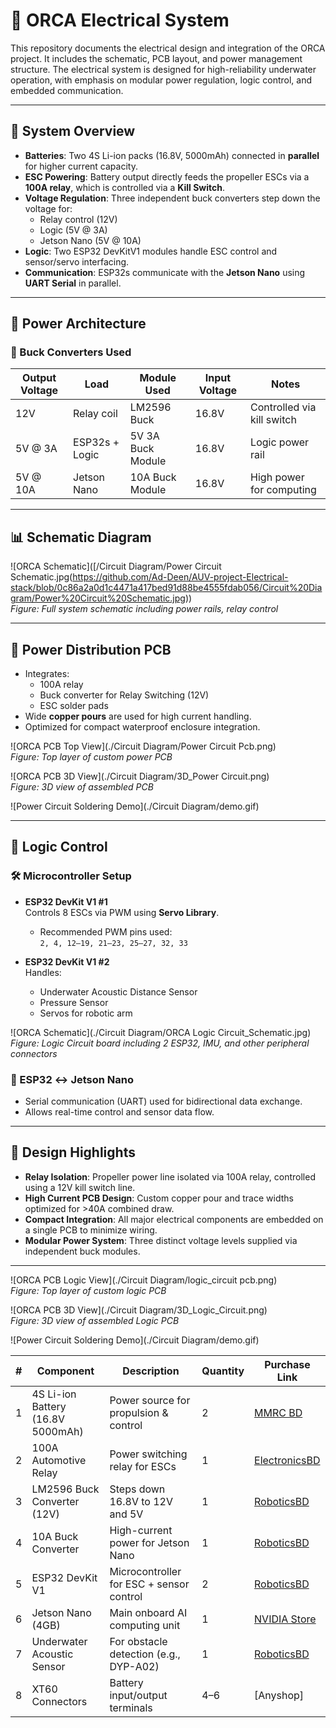 # 🐋 ORCA Electrical System

This repository documents the electrical design and integration of the ORCA project. It includes the schematic, PCB layout, and power management structure. The electrical system is designed for high-reliability underwater operation, with emphasis on modular power regulation, logic control, and embedded communication.

---

## 📐 System Overview

- **Batteries**: Two 4S Li-ion packs (16.8V, 5000mAh) connected in **parallel** for higher current capacity.
- **ESC Powering**: Battery output directly feeds the propeller ESCs via a **100A relay**, which is controlled via a **Kill Switch**.
- **Voltage Regulation**: Three independent buck converters step down the voltage for:
  - Relay control (12V)
  - Logic (5V @ 3A)
  - Jetson Nano (5V @ 10A)
- **Logic**: Two ESP32 DevKitV1 modules handle ESC control and sensor/servo interfacing.
- **Communication**: ESP32s communicate with the **Jetson Nano** using **UART Serial** in parallel.

---

## 🔋 Power Architecture

### 🔌 Buck Converters Used

| Output Voltage | Load           | Module Used     | Input Voltage | Notes                        |
|----------------|----------------|------------------|----------------|-------------------------------|
| 12V            | Relay coil     | LM2596 Buck       | 16.8V          | Controlled via kill switch   |
| 5V @ 3A        | ESP32s + Logic | 5V 3A Buck Module | 16.8V          | Logic power rail             |
| 5V @ 10A       | Jetson Nano    | 10A Buck Module   | 16.8V          | High power for computing     |

---

## 📊 Schematic Diagram

![ORCA Schematic]([/Circuit Diagram/Power Circuit Schematic.jpg(https://github.com/Ad-Deen/AUV-project-Electrical-stack/blob/0c86a2a0d1c4471a417bed91d88be4555fdab056/Circuit%20Diagram/Power%20Circuit%20Schematic.jpg))  
*Figure: Full system schematic including power rails, relay control*

---

## 🧩 Power Distribution PCB

- Integrates:
  - 100A relay
  - Buck converter for Relay Switching (12V)
  - ESC solder pads
- Wide **copper pours** are used for high current handling.
- Optimized for compact waterproof enclosure integration.

![ORCA PCB Top View](./Circuit Diagram/Power Circuit Pcb.png)  
*Figure: Top layer of custom power PCB*

![ORCA PCB 3D View](./Circuit Diagram/3D_Power Circuit.png)  
*Figure: 3D view of assembled PCB*

![Power Circuit Soldering Demo](./Circuit Diagram/demo.gif)

---

## 🧠 Logic Control

### 🛠️ Microcontroller Setup

- **ESP32 DevKit V1 #1**  
  Controls 8 ESCs via PWM using **Servo Library**.
  - Recommended PWM pins used:  
    `2, 4, 12–19, 21–23, 25–27, 32, 33`

- **ESP32 DevKit V1 #2**  
  Handles:
  - Underwater Acoustic Distance Sensor
  - Pressure Sensor
  - Servos for robotic arm

![ORCA Schematic](./Circuit Diagram/ORCA Logic Circuit_Schematic.jpg)  
*Figure: Logic Circuit board including 2 ESP32, IMU, and other peripheral connectors*

### 🔄 ESP32 ↔ Jetson Nano

- Serial communication (UART) used for bidirectional data exchange.
- Allows real-time control and sensor data flow.

---

## 🧱 Design Highlights

- **Relay Isolation**: Propeller power line isolated via 100A relay, controlled using a 12V kill switch line.
- **High Current PCB Design**: Custom copper pour and trace widths optimized for >40A combined draw.
- **Compact Integration**: All major electrical components are embedded on a single PCB to minimize wiring.
- **Modular Power System**: Three distinct voltage levels supplied via independent buck modules.

---

![ORCA PCB Logic View](./Circuit Diagram/logic_circuit pcb.png)  
*Figure: Top layer of custom logic PCB*

![ORCA PCB 3D View](./Circuit Diagram/3D_Logic_Circuit.png)  
*Figure: 3D view of assembled Logic PCB*

![Power Circuit Soldering Demo](./Circuit Diagram/demo.gif)

| #  | Component                         | Description                              | Quantity | Purchase Link                                                                                                                         |
| -- | --------------------------------- | ---------------------------------------- | -------- | ------------------------------------------------------------------------------------------------------------------------------------- |
| 1  | 4S Li-ion Battery (16.8V 5000mAh) | Power source for propulsion & control    | 2        | [MMRC BD](https://www.mmrcbd.com/bt-14-8v-5200mah-65c-4s-lipo-battery)   |
| 2  | 100A Automotive Relay             | Power switching relay for ESCs           | 1        | [ElectronicsBD](https://www.electronics.com.bd/components-price-in-Bangladesh/12vdc-100a-heavy-duty-double-contacts-5-contacts-silver-contacts-automatic-relay) |
| 3  | LM2596 Buck Converter (12V)       | Steps down 16.8V to 12V and 5V           | 1        | [RoboticsBD](https://store.roboticsbd.com/components/1524-lm2596-dc-dc-step-down-buck-converter-with-digital-tube-display-robotics-bangladesh.html)                                                                                                                                                                      |
| 4  | 10A Buck Converter             | High-current power for Jetson Nano       | 1        | [RoboticsBD](https://store.roboticsbd.com/power-module-adapter/1764-voltage-regulator-buck-converter-max-5-40v-to-12-36v-step-down-robotics-bangladesh.html)                                                                                        |
| 5  | ESP32 DevKit V1                   | Microcontroller for ESC + sensor control | 2        | [RoboticsBD](https://store.roboticsbd.com/development-boards/2266-esp32-dev-board-ch340-usb-c-robotics-bangladesh.html)                                                                                        |
| 6  | Jetson Nano (4GB)                 | Main onboard AI computing unit           | 1        | [NVIDIA Store](https://developer.nvidia.com/embedded/jetson-nano-developer-kit)                                                                                     |
| 7  | Underwater Acoustic Sensor        | For obstacle detection (e.g., DYP-A02)   | 1        | [RoboticsBD](https://store.roboticsbd.com/underwater-robotics/3096-ip68-underwater-ultrasonic-obstacle-avoidance-sensor-3m-uart-robotics-bangladesh.html)                                            |                           |
| 8 | XT60 Connectors                   | Battery input/output terminals           | 4–6      | [Anyshop]                                                                              |

